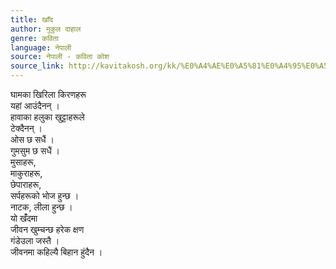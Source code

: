 ```yaml
---
title: खाँद
author: मुकुल दाहाल
genre: कविता
language: नेपाली
source: नेपाली - कविता कोश
source_link: http://kavitakosh.org/kk/%E0%A4%AE%E0%A5%81%E0%A4%95%E0%A5%81%E0%A4%B2_%E0%A4%A6%E0%A4%BE%E0%A4%B9%E0%A4%BE%E0%A4%B2
---
```


घामका खिरिला किरणहरू  
यहां आउंदैनन् ।  
हावाका हलुका खुट्टाहरूले  
टेक्दैनन् ।  
ओस छ सधैं ।  
गुमसुम छ सधैं ।  
मुसाहरू,  
माकुराहरू,  
छेपाराहरू,  
सर्पहरूको भोज हुन्छ ।  
नाटक, लीला हुन्छ ।  
यो खंँदमा  
जीवन खुम्चन्छ हरेक क्षण  
गंडेउला जस्तै ।  
जीवनमा कहिल्यै बिहान हुंदैन ।

